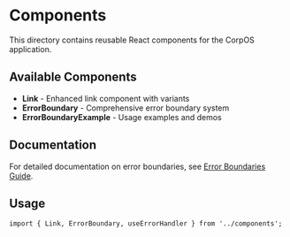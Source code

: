 # Components

This directory contains reusable React components for the CorpOS application.

## Available Components

- **Link** - Enhanced link component with variants
- **ErrorBoundary** - Comprehensive error boundary system
- **ErrorBoundaryExample** - Usage examples and demos

## Documentation

For detailed documentation on error boundaries, see [Error Boundaries Guide](../../../../doc/howto/error-boundaries.md).

## Usage

```tsx
import { Link, ErrorBoundary, useErrorHandler } from '../components';
```

